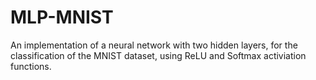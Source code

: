 # MLP-MNIST
An implementation of a neural network with two hidden layers, for the classification of the MNIST dataset, using ReLU and Softmax activiation functions.
